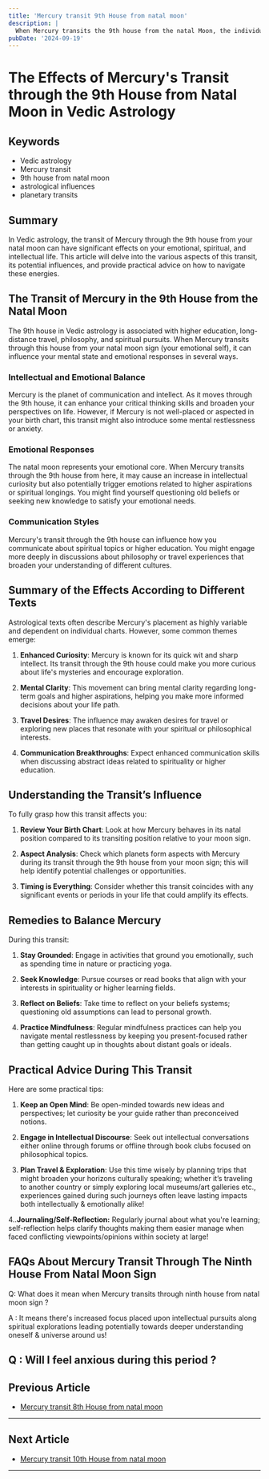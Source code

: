 ```yaml
---
title: 'Mercury transit 9th House from natal moon'
description: |
  When Mercury transits the 9th house from the natal Moon, the individual may encounter obstacles in all endeavors, leading to frustration and increased effort with little reward. The period may also bring health issues, financial difficulties, and a general sense of dissatisfaction.
pubDate: '2024-09-19'
---
```


# The Effects of Mercury's Transit through the 9th House from Natal Moon in Vedic Astrology

## Keywords

- Vedic astrology
- Mercury transit
- 9th house from natal moon
- astrological influences
- planetary transits

## Summary

In Vedic astrology, the transit of Mercury through the 9th house from your natal moon can have significant effects on your emotional, spiritual, and intellectual life. This article will delve into the various aspects of this transit, its potential influences, and provide practical advice on how to navigate these energies.

## The Transit of Mercury in the 9th House from the Natal Moon

The 9th house in Vedic astrology is associated with higher education, long-distance travel, philosophy, and spiritual pursuits. When Mercury transits through this house from your natal moon sign (your emotional self), it can influence your mental state and emotional responses in several ways.

### Intellectual and Emotional Balance

Mercury is the planet of communication and intellect. As it moves through the 9th house, it can enhance your critical thinking skills and broaden your perspectives on life. However, if Mercury is not well-placed or aspected in your birth chart, this transit might also introduce some mental restlessness or anxiety.

### Emotional Responses

The natal moon represents your emotional core. When Mercury transits through the 9th house from here, it may cause an increase in intellectual curiosity but also potentially trigger emotions related to higher aspirations or spiritual longings. You might find yourself questioning old beliefs or seeking new knowledge to satisfy your emotional needs.

### Communication Styles

Mercury's transit through the 9th house can influence how you communicate about spiritual topics or higher education. You might engage more deeply in discussions about philosophy or travel experiences that broaden your understanding of different cultures.

## Summary of the Effects According to Different Texts

Astrological texts often describe Mercury's placement as highly variable and dependent on individual charts. However, some common themes emerge:

1. **Enhanced Curiosity**: Mercury is known for its quick wit and sharp intellect. Its transit through the 9th house could make you more curious about life's mysteries and encourage exploration.
   
2. **Mental Clarity**: This movement can bring mental clarity regarding long-term goals and higher aspirations, helping you make more informed decisions about your life path.

3. **Travel Desires**: The influence may awaken desires for travel or exploring new places that resonate with your spiritual or philosophical interests.

4. **Communication Breakthroughs**: Expect enhanced communication skills when discussing abstract ideas related to spirituality or higher education.

## Understanding the Transit’s Influence

To fully grasp how this transit affects you:

1. **Review Your Birth Chart**: Look at how Mercury behaves in its natal position compared to its transiting position relative to your moon sign.
   
2. **Aspect Analysis**: Check which planets form aspects with Mercury during its transit through the 9th house from your moon sign; this will help identify potential challenges or opportunities.

3. **Timing is Everything**: Consider whether this transit coincides with any significant events or periods in your life that could amplify its effects.

## Remedies to Balance Mercury

During this transit:

1. **Stay Grounded**: Engage in activities that ground you emotionally, such as spending time in nature or practicing yoga.

2. **Seek Knowledge**: Pursue courses or read books that align with your interests in spirituality or higher learning fields.

3. **Reflect on Beliefs**: Take time to reflect on your beliefs systems; questioning old assumptions can lead to personal growth.

4. **Practice Mindfulness**: Regular mindfulness practices can help you navigate mental restlessness by keeping you present-focused rather than getting caught up in thoughts about distant goals or ideals.

## Practical Advice During This Transit

Here are some practical tips:

1. **Keep an Open Mind**: Be open-minded towards new ideas and perspectives; let curiosity be your guide rather than preconceived notions.

2. **Engage in Intellectual Discourse**: Seek out intellectual conversations either online through forums or offline through book clubs focused on philosophical topics.

3. **Plan Travel & Exploration**: Use this time wisely by planning trips that might broaden your horizons culturally speaking; whether it’s traveling to another country or simply exploring local museums/art galleries etc., experiences gained during such journeys often leave lasting impacts both intellectually & emotionally alike!

4..**Journaling/Self-Reflection:** Regularly journal about what you're learning; self-reflection helps clarify thoughts making them easier manage when faced conflicting viewpoints/opinions within society at large!

## FAQs About Mercury Transit Through The Ninth House From Natal Moon Sign 

Q: What does it mean when Mercury transits through ninth house from natal moon sign ?
 
A : It means there's increased focus placed upon intellectual pursuits along spiritual explorations leading potentially towards deeper understanding oneself & universe around us!

Q : Will I feel anxious during this period ?
---

## Previous Article
- [Mercury transit 8th House from natal moon](200408_Mercury_transit_8th_House_from_natal_moon.md)

---

## Next Article
- [Mercury transit 10th House from natal moon](200410_Mercury_transit_10th_House_from_natal_moon.md)

---
